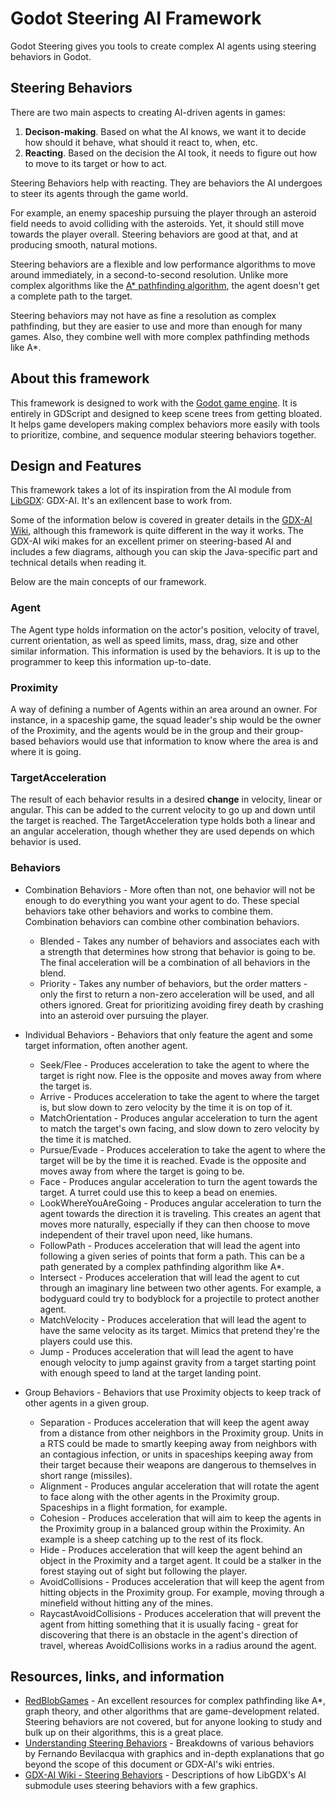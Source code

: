 # Godot Steering AI Framework #

Godot Steering gives you tools to create complex AI agents using steering behaviors in Godot.

## Steering Behaviors ##

There are two main aspects to creating AI-driven agents in games:

1. **Decison-making**. Based on what the AI knows, we want it to decide how should it behave, what should it react to, when, etc.
1. **Reacting**. Based on the decision the AI took, it needs to figure out how to move to its target or how to act.

Steering Behaviors help with reacting. They are behaviors the AI undergoes to steer its agents through the game world. 

For example, an enemy spaceship pursuing the player through an asteroid field needs to avoid colliding with the asteroids. Yet, it should still move towards the player overall. Steering behaviors are good at that, and at producing smooth, natural motions.

Steering behaviors are a flexible and low performance algorithms to move around immediately, in a second-to-second resolution. Unlike more complex algorithms like the [A* pathfinding algorithm](https://www.redblobgames.com/pathfinding/a-star/introduction.html), the agent doesn't get a complete path to the target. 

Steering behaviors may not have as fine a resolution as complex pathfinding, but they are easier to use and more than enough for many games. Also, they combine well with more complex pathfinding methods like A\*.

## About this framework ##

This framework is designed to work with the [Godot game engine](https://godotengine.org/). It is entirely in GDScript and designed to keep scene trees from getting bloated. It helps game developers making complex behaviors more easily with tools to prioritize, combine, and sequence modular steering behaviors together.

## Design and Features ##

This framework takes a lot of its inspiration from the AI module from [LibGDX](https://libgdx.badlogicgames.com/): GDX-AI. It's an exllencent base to work from. 

Some of the information below is covered in greater details in the [GDX-AI Wiki](https://github.com/libgdx/gdx-ai/wiki/Steering-Behaviors), although this framework is quite different in the way it works. The GDX-AI wiki makes for an excellent primer on steering-based AI and includes a few diagrams, although you can skip the Java-specific part and technical details when reading it.

Below are the main concepts of our framework.

### Agent ###

The Agent type holds information on the actor's position, velocity of travel, current orientation, as well as speed limits, mass, drag, size and other similar information. This information is used by the behaviors. It is up to the programmer to keep this information up-to-date.

### Proximity ###

A way of defining a number of Agents within an area around an owner. For instance, in a spaceship game, the squad leader's ship would be the owner of the Proximity, and the agents would be in the group and their group-based behaviors would use that information to know where the area is and where it is going.

### TargetAcceleration ###

The result of each behavior results in a desired **change** in velocity, linear or angular. This can be added to the current velocity to go up and down until the target is reached. The TargetAcceleration type holds both a linear and an angular acceleration, though whether they are used depends on which behavior is used.

### Behaviors ###

- Combination Behaviors - More often than not, one behavior will not be enough to do everything you want your agent to do. These special behaviors take other behaviors and works to combine them. Combination behaviors can combine other combination behaviors.
    - Blended - Takes any number of behaviors and associates each with a strength that determines how strong that behavior is going to be. The final acceleration will be a combination of all behaviors in the blend.
    - Priority - Takes any number of behaviors, but the order matters - only the first to return a non-zero acceleration will be used, and all others ignored. Great for prioritizing avoiding firey death by crashing into an asteroid over pursuing the player.

- Individual Behaviors - Behaviors that only feature the agent and some target information, often another agent.
    - Seek/Flee - Produces acceleration to take the agent to where the target is right now. Flee is the opposite and moves away from where the target is.
	- Arrive - Produces acceleration to take the agent to where the target is, but slow down to zero velocity by the time it is on top of it.
	- MatchOrientation - Produces angular acceleration to turn the agent to match the target's own facing, and slow down to zero velocity by the time it is matched.
	- Pursue/Evade - Produces acceleration to take the agent to where the target will be by the time it is reached. Evade is the opposite and moves away from where the target is going to be.
	- Face - Produces angular acceleration to turn the agent towards the target. A turret could use this to keep a bead on enemies.
	- LookWhereYouAreGoing - Produces angular acceleration to turn the agent towards the direction it is traveling. This creates an agent that moves more naturally, especially if they can then choose to move independent of their travel upon need, like humans.
	- FollowPath - Produces acceleration that will lead the agent into following a given series of points that form a path. This can be a path generated by a complex pathfinding algorithm like A\*.
	- Intersect - Produces acceleration that will lead the agent to cut through an imaginary line between two other agents. For example, a bodyguard could try to bodyblock for a projectile to protect another agent.
	- MatchVelocity - Produces acceleration that will lead the agent to have the same velocity as its target. Mimics that pretend they're the players could use this.
	- Jump - Produces acceleration that will lead the agent to have enough velocity to jump against gravity from a target starting point with enough speed to land at the target landing point.

- Group Behaviors - Behaviors that use Proximity objects to keep track of other agents in a given group.
    - Separation - Produces acceleration that will keep the agent away from a distance from other neighbors in the Proximity group. Units in a RTS could be made to smartly keeping away from neighbors with an contagious infection, or units in spaceships keeping away from their target because their weapons are dangerous to themselves in short range (missiles).
	- Alignment - Produces angular acceleration that will rotate the agent to face along with the other agents in the Proximity group. Spaceships in a flight formation, for example.
	- Cohesion - Produces acceleration that will aim to keep the agents in the Proximity group in a balanced group within the Proximity. An example is a sheep catching up to the rest of its flock.
	- Hide - Produces acceleration that will keep the agent behind an object in the Proximity and a target agent. It could be a stalker in the forest staying out of sight but following the player.
	- AvoidCollisions - Produces acceleration that will keep the agent from hitting objects in the Proximity group. For example, moving through a minefield without hitting any of the mines.
	- RaycastAvoidCollisions - Produces acceleration that will prevent the agent from hitting something that it is usually facing - great for discovering that there is an obstacle in the agent's direction of travel, whereas AvoidCollisions works in a radius around the agent.

## Resources, links, and information ##

- [RedBlobGames](https://www.redblobgames.com/) - An excellent resources for complex pathfinding like A\*, graph theory, and other algorithms that are game-development related. Steering behaviors are not covered, but for anyone looking to study and bulk up on their algorithms, this is a great place.
- [Understanding Steering Behaviors](https://gamedevelopment.tutsplus.com/series/understanding-steering-behaviors--gamedev-12732) - Breakdowns of various behaviors by Fernando Bevilacqua with graphics and in-depth explanations that go beyond the scope of this document or GDX-AI's wiki entries.
- [GDX-AI Wiki - Steering Behaviors](https://github.com/libgdx/gdx-ai/wiki/Steering-Behaviors) - Descriptions of how LibGDX's AI submodule uses steering behaviors with a few graphics.
